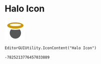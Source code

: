# Halo Icon
![](/img/Halo%20Icon.png)

``` CSharp
EditorGUIUtility.IconContent("Halo Icon")
```
```
-7825213776457033889
```
